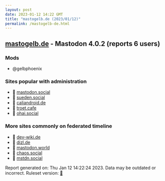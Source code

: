 ```yaml
---
layout: post
date: 2023-01-12 14:22 GMT
title: "mastogelb.de (2023/01/12)"
permalink: /mastogelb-de.html
---
```


## [mastogelb.de](https://mastogelb.de) - Mastodon 4.0.2 (reports 6 users)

### Mods
 * @gelbphoenix

### Sites popular with administration

* 🐘 [mastodon.social](/mastodon-social.html)
* 🐘 [sueden.social](/sueden-social.html)
* 🐘 [caliandroid.de](/caliandroid-de.html)
* 🐘 [troet.cafe](/troet-cafe.html)
* 🐘 [ohai.social](/ohai-social.html)

### More sites commonly on federated timeline

* 🐘 [dev-wiki.de](/dev-wiki-de.html)
* 🐘 [dizl.de](/dizl-de.html)
* 🐘 [mastodon.world](/mastodon-world.html)
* 🐘 [chaos.social](/chaos-social.html)
* 🐘 [mstdn.social](/mstdn-social.html)

Report generated on: Thu Jan 12 14:22:24 2023. Data may be outdated or incorrect.
Ruleset version: [🧁](/version-cupcake)
